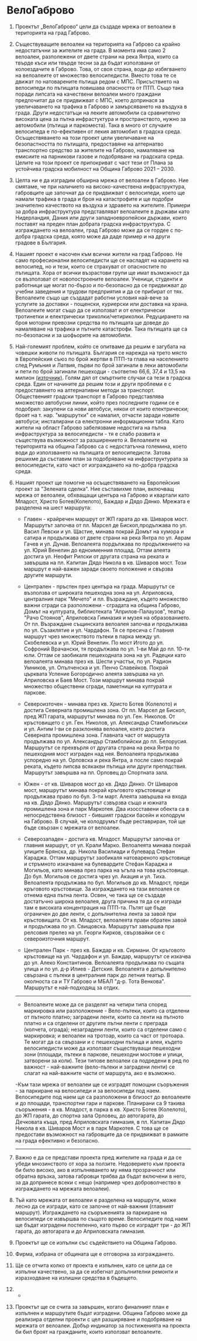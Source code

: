 # **ВелоГаброво**

1. Проектът „ВелоГаброво“ цели да създаде мрежа от велоалеи в територията на град Габрово.

2. Съществуващите велоалеи на територията на Габрово са крайно недостатъчни за жителите на града.
В момента има само 2 велоалеи, разполежени от двете страни на река Янтра, които са твърде къси или твърде тесни за да бъдат използвани от колоездачите в Габрово.
Това, от своя страна, води до избягването на велоалеите от множество велосипедисти.
Вместо това те се движат по натоварените пътища редом с МПС.
Присъствието на велосипеди по пътищата повишава опасността от ПТП.
Също така поради липсата на качествени велоалеи много граждани предпочитат да се придвижват с МПС, което допринася за увеличаването на трафика в Габрово и замърсяването на въздуха в града.
Други недостатъци на леките автомобили са сравнително високата цена за пътна инфрастуктура и пространството, нужно за автомобили (пътища и паркоместа).
Така в много от случаите велосипеда е по-ефективен от лекия автомобил в градска среда.
Осъществяването на този проект цели увеличаване на безопастността по пътищата, предоставяне на алтернатво транспортно средство за жителите на Габрово, намаляване на емисиите на парникови газове и подобряване на градската среда.
Целите на този проект се припокриват с част тези от Плана за устойчива градска мобилност на Община Габрово 2021 – 2030.

3. Целта ни е да изградим обширна мрежа от велоалеи в Габрово.
Ние смятаме, че при наличието на високо-качествена инфраструктура, габровците ще започнат да се придвижват с велосипеди, което ще намали трафика в града и броя на катастрофите и ще подобри значително качеството на въздуха и здравето на жителите.
Примери за добра инфраструктура представляват велоалеите в държави като Нидерландия, Дания или други западноевропейски държави, които поставят на преден план добрата градска инфраструктура.
С изграждането на велоалеи, град Габрово може да се гордее с по-добра градска среда, която може да даде пример и на други градове в България.

4. Нашият проект е насочен към всички жители на град Габрово.
Не само професионални велосипедисти ще се насладят на карането на велосипед, но и тези, които се страхуват от опасностите по пътищата.
Хора от всички възрастови групи ще имат възможност да се възползват от новопостроените велоалеи.
Ученици, студенти и работници ще могат по-бързо и по-безопасно да се придвижват до учебни заведения и трудови предприятия и да се прибират от тях.
Велоалеите също ще създадат работни условия най-вече за услугите за доставки - пощенски, куриерски или доставка на храна.
Велоалеите могат също да се използват и от електрически тротинетки и електрически триколки/четириколки.
Редуцирането на броя моторни превозни средства по пътищата ще доведе до намаляване на трафика и пътните катастрофи.
Така пътищата ще са по-безопасни и за шофьорите на автомобили.

5. Най-големият проблем, който се опитваме да решим е загубата на човешки животи по пътищата.
България се нарежда на трето място в Европейския съюз по брой жертви в ПТП-та глава на населението след Румъния и Латвия, първи по брой загинали в леки автомобили и пети по брой загинали пешеходци - съответно 66,6, 37,4 и 13,5 на милион [(източник)](https://ec.europa.eu/eurostat/statistics-explained/index.php?title=Road_accident_fatalities_-_statistics_by_type_of_vehicle).
Голям дял от смъртните случаи са тези в градска среда.
Един от начините да решим този и други проблеми е с предоставянето на алтернативни методи за транспорт.
Общественият градски транспорт в Габрово представлява множество автобусни линии, който през последните години се е подобрил: закупени са нови автобуси, някои от които електрически; броят на т. нар. "маршрутки" се намалил, отчасти заради новите автобуси; инсталирани са електронни информационни табла.
Като жители на област Габрово забелязваме недостига на пътна инфраструктура за велосипедисти - тя е слабо развита и съществува възможност за разширението ѝ.
Велоалеите на територията на община Габрово са с недостатъчна големина, което води до използването на пътищата от велосипедисти.
Затова решихме да съставим план за подобряване на инфраструктурата за велосипедисти, като част от изграждането на по-добра градска среда.

6. Нашият проект ще помогне на осъществяването на Европейския проект за "Зелената сделка". Ние съставихме план, включващ мрежа от велоалеи, обхващащи центъра на Габрово и квартали като Младост, Христо Ботев(Колелото), Баждар и Дядо Дянко.
Мрежата е разделена на шест маршрута:

    - Главен - крайречен маршрут от ЖП гарата до кв. Шиваров мост.
Маршрутът започва от пл. Марсел де Бископ,продължава по ул. Васил Левски и ул. Щастие, минава покрай Домът на хумора и сатира и продължава от двете страни на река Янтра по ул. Аврам Гачев и ул. Дунав.
Велоалеята пордължава по продължението на ул. Юрий Венелин до едноименния площад.
Оттам алеята достига ул. Неофит Рилски от другата страна на реката и завършва на пл. Капитан Дядо Никола в кв. Шиваров мост.
Този маршрут е най-важен заради своето положение и свързва другите маршрути.

    - Централен - пръстен през центъра на града.
Маршрутът се възползва от широката пешеходна зона на ул. Априловска, централния парк "Мечето" и пл. Възраждане, където множество важни сгради са разположени - сградата на община Габрово, Домът на културата, библиотеката "Априлов-Палаузов", театър "Рачо Стоянов", Априловска Гимназия и музея на образованието.
От пл. Възраждане същинската велоалея започва и продължава по ул. Съзаклятие и ул. Чардафон.
Тя се пресича с Главния маршрут чрез множеството пътеки в парка между ул. Скобелевска и ул. Юрий Венелин.
По мост Игото до ул. Софроний Врачански, тя продължава по ул. 1-ви Май до пл. 10-ти юли.
Оттам се заобикаля пешеходната зона на ул. Радецки като велоалеята минава през кв. Шести участък, по ул. Радион Умников, ул. Опълченска и ул. Пенчо Славейков.
Покрай църквата Успение Богородично алеята завършва на ул. Априловска и Баев Мост.
Този маршрут минава покрай множество обществени сгради, паметници на културата и паркове.

    - Североизточен - минава през кв. Христо Ботев (Колелото) и достига Северната промишлена зона.
От пл. Марсел де Бископ, пред ЖП гарата, маршрутът минава по ул. Ген. Николов.
От кръстовището с ул. Ген. Николов, ул. Александър Стамболиъски и ул. Антим I-ви се разклонява велоалея, която достига Северната промишлена зона.
Главната част от маршрута продължава по ул. Александър Стамболийски до пл. Белорусия.
Маршрутът се прехвърля от другата страна на река Янтра по пешеходния мост изграден над нея.
Велоалеята продължава успоредно на ул. Орловска и река Янтра, а после само покрай реката, където липсва всякакви пътища или други препядствия.
Маршрутът завършва на пл. Орловец до Спортната зала.

    - Южен - от кв. Шиваров мост до кв. Дядо Дянко.
От Шиваров мост, маршрутът минава покрай кръговото кръстовище и продължава право по бул. 3-ти март.
Алеята завършва на входа на кв. Дядо Дянко.
Маршрутът сзвързва също и южната промишлена зона и парк Маркотея.
Два изосставени обекта са в непосредствена близост - бившият градски басейн и колодрум на Габрово.
В случай, че колодрумът бъде реставриран, той ще бъде свързан с мрежата от велоалеи.

    - Северозападен - достига кв. Младост.
Маршрутът започва от главния маршрут, от ул. Крали Марко.
Велоалеята минава покрай улиците Брянска, др. Никола Василиади и булевард Стефан Караджа.
Оттам маршрутът заобикаля натовареното кръстовище и стръмното изкачване на булевардите Стефан Караджа и Могильов, като минава през парка на ъгъла на това кръстовище.
До бул. Могильов се достига чрез ул. Акация и ул. Тиха.
Велоалеята продължава по бул. Могильов до кв. Младост, преди кръговото кръстовище.
За изграждането на тази велоалея се отнема една пътна лента.
Освен, че така ще се създаде достатъчно широка велоалея, друга причина тя да се изгради там е високата концентрация на ПТП-та.
Пътят ще бъде ограничен до две ленти, с допълнителна лента за завой при кръстовищата.
От кв. Младост, велоалеята прави обратен завой и продължава по ул. Свищовска.
Маршрутът завършва при релсовия прелез на ул. Георги Кирков, свързвайки се с североизточния маршрут.

    - Централен Парк - през кв. Баждар и кв. Сирмани.
От кръговото кръстовище на ул. Чардафон и ул. Баждар, маршрутът се изкачва до ул. Алеко Константинов.
Велоалеята продължава по същата улица и по ул. д-р Илиев - Детския.
Велоалеята е допълнително свързана с пътеки в централния парк до летния театър.
В околноста са и ТУ Габрово и МБАЛ "д-р. Тота Венкова".
Маршрутът е най-подходящ за отдих.

    ---

    - Велоалеите може да се разделят на четири типа според маркировка или разположение - Вело-пътеки, които са отделени от пътното платно; заградени ленти, които са ленти на пътното платно и са отделени от другите пътни ленти с преграда (колчета, ограда); незаградени ленти, които са отделени само с маркировка; и велоалеи на тротоар, които са част от тротоара.
Те могат да са свързани и с пешеходни пътища и алеи, където велосипедисти може да използват съществуващи пешеходни зони (площади, пътеки в паркове, пешеходни мостове и улици, затворени за коли).
Тези типове велоалеи са подредени в ред по важност - най-важните (вело-пътеки и заградени ленти) се слагат на най-важните части от маршрута, ако е възможно.

    -Към тази мрежа от велоалеи ще се изградят помощни съоръжения - за паркиране на велосипеди и за велосипеди под наем.
Велосипедите под наем ще са разположени в близост до велоалеите и до площади, транспортни гари и паркове.
Планирани са 9 такива съоръжения - в кв. Младост, в парка в кв. Христо Ботев (Колелото), до ЖП гарата, до спортна зала Орловец, до автогарата, до Дечковата къща, пред Априловската гимназия, в пл. Капитан Дядо Никола в кв. Шиваров Мост и в парк Маркотея.
С това ще се предостави възможност на габровците да се придвижват в рамките на града ефективно и безопасно.

    ---

7. Важно е да се представи проекта пред жителите на града и да се убеди мнозинството от хора за ползите.
Недоверието към проекта би било високо, ако в изпълняването му няма прозрачност или обратна връзка, затова габровци трябва да бъдат включени в него, за да допринесе всеки с нещо (например чрез доброволчество в изграждането на мрежата велоалеи).

8. Тъй като мрежата от велоалеи е разделена на маршрути, може лесно да се изгради, като се започне от най-важния (главният маршрут).
Изграждането на съоръженията за паркиране на велосипеди се извършва по същото време.
Велосипедите под наем ще бъдат изградени постепенно, като първо се изградят три - до ЖП гарата, до автогарата и до Априловската гимназия.

9. Проектът ще се изпълни със съдействието на Община Габрово.

10. Фирма, избрана от общината ще е отговорна за изграждането.

11. Ще се отчита колко от проекта е изпълнен, като се цели да се изпълни качествено, за да се избегнат допълнителни ремонти и изразходване на излишни средства в бъдещето. 

12. -

13. Проектът ще се счита за завършен, когато финалният план е изпълнен и маршрутите бъдат изградени.
Община Габрово може да реализира отделни проекти с цел разширяване и подобряване на мрежата от велоалеи. 
Добър индикатор за постиженията на проекта би бил броят на гражданите, които използват велоалеите.
